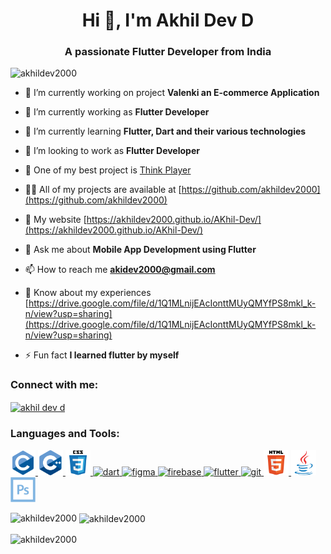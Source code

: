 

<h1 align="center">Hi 👋, I'm Akhil Dev D</h1>
<h3 align="center">A passionate Flutter Developer from India</h3>
<p align="left"> <img src="https://komarev.com/ghpvc/?username=akhildev2000&label=Profile%20views&color=0e75b6&style=flat" alt="akhildev2000" /> </p>

- 🔭 I’m currently working on project **Valenki an E-commerce Application**
- 🌱 I’m currently working as **Flutter Developer**
- 🌱 I’m currently learning **Flutter, Dart and their various technologies**

- 👯 I’m looking to work as **Flutter Developer**

- 🤝 One of my best project is [Think Player](https://github.com/akhildev2000/think_player.git)

- 👨‍💻 All of my projects are available at [https://github.com/akhildev2000](https://github.com/akhildev2000)

- 📝 My website [https://akhildev2000.github.io/AKhil-Dev/](https://akhildev2000.github.io/AKhil-Dev/)

- 💬 Ask me about **Mobile App Development using Flutter**

- 📫 How to reach me **akidev2000@gmail.com**

- 📄 Know about my experiences [https://drive.google.com/file/d/1Q1MLnijEAcIonttMUyQMYfPS8mkl_k-n/view?usp=sharing](https://drive.google.com/file/d/1Q1MLnijEAcIonttMUyQMYfPS8mkl_k-n/view?usp=sharing)

- ⚡ Fun fact **I learned flutter by myself**

<h3 align="left">Connect with me:</h3>
<p align="left">
<a href="https://linkedin.com/in/akhil dev d" target="blank"><img align="center" src="https://raw.githubusercontent.com/rahuldkjain/github-profile-readme-generator/master/src/images/icons/Social/linked-in-alt.svg" alt="akhil dev d" height="30" width="40" /></a>
</p>

<h3 align="left">Languages and Tools:</h3>
<p align="left"> <a href="https://www.cprogramming.com/" target="_blank" rel="noreferrer"> <img src="https://raw.githubusercontent.com/devicons/devicon/master/icons/c/c-original.svg" alt="c" width="40" height="40"/> </a> <a href="https://www.w3schools.com/cpp/" target="_blank" rel="noreferrer"> <img src="https://raw.githubusercontent.com/devicons/devicon/master/icons/cplusplus/cplusplus-original.svg" alt="cplusplus" width="40" height="40"/> </a> <a href="https://www.w3schools.com/css/" target="_blank" rel="noreferrer"> <img src="https://raw.githubusercontent.com/devicons/devicon/master/icons/css3/css3-original-wordmark.svg" alt="css3" width="40" height="40"/> </a> <a href="https://dart.dev" target="_blank" rel="noreferrer"> <img src="https://www.vectorlogo.zone/logos/dartlang/dartlang-icon.svg" alt="dart" width="40" height="40"/> </a> <a href="https://www.figma.com/" target="_blank" rel="noreferrer"> <img src="https://www.vectorlogo.zone/logos/figma/figma-icon.svg" alt="figma" width="40" height="40"/> </a> <a href="https://firebase.google.com/" target="_blank" rel="noreferrer"> <img src="https://www.vectorlogo.zone/logos/firebase/firebase-icon.svg" alt="firebase" width="40" height="40"/> </a> <a href="https://flutter.dev" target="_blank" rel="noreferrer"> <img src="https://www.vectorlogo.zone/logos/flutterio/flutterio-icon.svg" alt="flutter" width="40" height="40"/> </a> <a href="https://git-scm.com/" target="_blank" rel="noreferrer"> <img src="https://www.vectorlogo.zone/logos/git-scm/git-scm-icon.svg" alt="git" width="40" height="40"/> </a> <a href="https://www.w3.org/html/" target="_blank" rel="noreferrer"> <img src="https://raw.githubusercontent.com/devicons/devicon/master/icons/html5/html5-original-wordmark.svg" alt="html5" width="40" height="40"/> </a> <a href="https://www.java.com" target="_blank" rel="noreferrer"> <img src="https://raw.githubusercontent.com/devicons/devicon/master/icons/java/java-original.svg" alt="java" width="40" height="40"/> </a> <a href="https://www.photoshop.com/en" target="_blank" rel="noreferrer"> <img src="https://raw.githubusercontent.com/devicons/devicon/master/icons/photoshop/photoshop-line.svg" alt="photoshop" width="40" height="40"/> </a> </p>

<p><img align="left" src="https://github-readme-stats.vercel.app/api/top-langs?username=akhildev2000&show_icons=true&locale=en&layout=compact" alt="akhildev2000" /></p>

<p>&nbsp;<img align="center" src="https://github-readme-stats.vercel.app/api?username=akhildev2000&show_icons=true&locale=en" alt="akhildev2000" /></p>

<p><img align="center" src="https://github-readme-streak-stats.herokuapp.com/?user=akhildev2000&" alt="akhildev2000" /></p>



